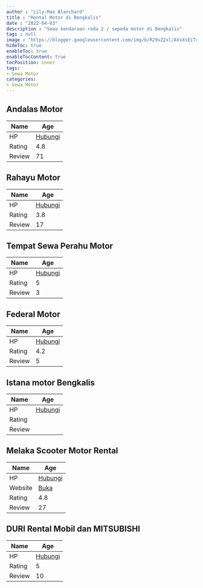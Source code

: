 ```yaml
---
author : "Lily-Mae Blanchard"
title : "Rental Motor di Bengkalis"
date : "2022-04-03"
description : "Sewa kendaraan roda 2 / sepeda motor di Bengkalis"
tags : null
image : "https://blogger.googleusercontent.com/img/b/R29vZ2xl/AVvXsEiTrfB9NQxXCBwAB1-rA5tvguWkjkwZajD_HHLC-tJ3lBumexEshrnQ3tYgaQBLWl2rYb0xRSUxJa_8_5BFU-VW-B9OOP8hc1f9YIA5JyCg9rzbiBruFfb1_OzEiH9UWRceUuwtUidZerfo5p-SY1015lm6PaAok1x4Rd4loJRMX9OtsqGIAlLG3la7MQ/w300-h200/rental-motor-di-bengkalis.png"
hideToc: true
enableToc: true
enableTocContent: true
tocPosition: inner
tags:
- Sewa Motor
categories:
- Sewa Motor
---
```



## Andalas Motor

Name | Age
--------|------
HP | [Hubungi](https://pcandroidplayer.blogspot.com/?clayads=https://getnumber.ndower.dev?phone=MDg1MjcxNzIwMDAz)
Rating | 4.8
Review | 71


## Rahayu Motor

Name | Age
--------|------
HP | [Hubungi](https://pcandroidplayer.blogspot.com/?clayads=https://getnumber.ndower.dev?phone=)
Rating | 3.8
Review | 17


## Tempat Sewa Perahu Motor

Name | Age
--------|------
HP | [Hubungi](https://pcandroidplayer.blogspot.com/?clayads=https://getnumber.ndower.dev?phone=)
Rating | 5
Review | 3


## Federal Motor

Name | Age
--------|------
HP | [Hubungi](https://pcandroidplayer.blogspot.com/?clayads=https://getnumber.ndower.dev?phone=MDg1MjY1ODkwMjg3)
Rating | 4.2
Review | 5


## Istana motor Bengkalis

Name | Age
--------|------
HP | [Hubungi](https://pcandroidplayer.blogspot.com/?clayads=https://getnumber.ndower.dev?phone=)
Rating | 
Review | 


## Melaka Scooter Motor Rental

Name | Age
--------|------
HP | [Hubungi](https://pcandroidplayer.blogspot.com/?clayads=https://getnumber.ndower.dev?phone=KzYwMTI2Nzc0Nzc3)
Website | [Buka](https://pcandroidplayer.blogspot.com/?clayads=aHR0cDovL21lbGFrYW1vdG9yLmJsb2dzcG90Lm15Lw==) 
Rating | 4.8
Review | 27


## DURI Rental Mobil dan MITSUBISHI

Name | Age
--------|------
HP | [Hubungi](https://pcandroidplayer.blogspot.com/?clayads=https://getnumber.ndower.dev?phone=MDgxMTcwOTIyMDA=)
Rating | 5
Review | 10


